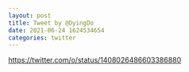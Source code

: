 ```yaml
--- 
layout: post 
title: Tweet by @DyingDo 
date: 2021-06-24 1624534654 
categories: twitter 
--- 
```

https://twitter.com/o/status/1408026486603386880